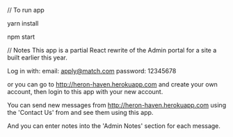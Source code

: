 // To run app 

yarn install

npm start

// Notes
This app is a partial React rewrite of the Admin portal for a site a built earlier this year.

Log in with:
email: apply@match.com
password: 12345678

or you can go to http://heron-haven.herokuapp.com and create your own account, then login to
this app with your new account.

You can send new messages from http://heron-haven.herokuapp.com using the 'Contact Us' from
and see them using this app.

And you can enter notes into the 'Admin Notes' section for each message.


